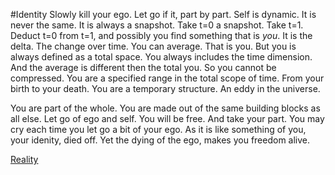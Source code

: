 #Identity
Slowly kill your ego. Let go if it, part by part. Self is dynamic. It is never the same. It is always a snapshot. Take t=0 a snapshot. Take t=1. Deduct t=0 from t=1, and possibly you find something that is *you*. It is the delta. The change over time. You can average. That is you. But you is always defined as a total space. You always includes the time dimension. And the average is different then the total you. So you cannot be compressed. You are a specified range in the total scope of time. From your birth to your death. You are a temporary structure. An eddy in the universe.

You are part of the whole. You are made out of the same building blocks as all else. Let go of ego and self. You will be free. And take your part.
You may cry each time you let go a bit of your ego. As it is like something of you, your idenity, died off. Yet the dying of the ego, makes you freedom alive.

[Reality](/reality)